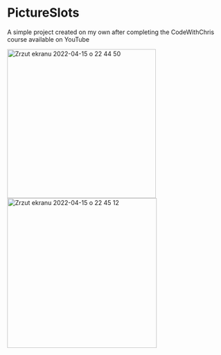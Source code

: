 # PictureSlots
A simple project created on my own after completing the CodeWithChris course available on YouTube

<img width="343" alt="Zrzut ekranu 2022-04-15 o 22 44 50" src="https://user-images.githubusercontent.com/72377506/163631320-c0236bca-df74-4579-b607-c319e047bde0.png">
<img width="345" alt="Zrzut ekranu 2022-04-15 o 22 45 12" src="https://user-images.githubusercontent.com/72377506/163631324-d22404b8-5010-4d91-a354-bd1dba90323e.png">
